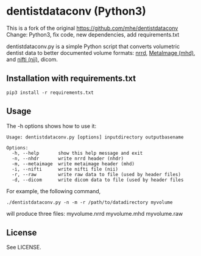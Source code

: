 dentistdataconv (Python3)
===============
This is a fork of the original https://github.com/mhe/dentistdataconv
Change: Python3, fix code, new dependencies, add requirements.txt


dentistdataconv.py is a simple Python script that converts volumetric dentist
data to better documented volume formats: [nrrd][1], [MetaImage (mhd)][2], and
[nifti (nii)][3], dicom.

[1]: https://teem.sourceforge.net/nrrd/
[2]: https://www.itk.org/Wiki/MetaIO
[3]: https://nifti.nimh.nih.gov/nifti-1/

Installation with requirements.txt 
------------

	pip3 install -r requirements.txt 


[4]: https://numpy.scipy.org/
[5]: https://nipy.org/nibabel/gettingstarted.html

Usage
-----

The -h options shows how to use it:

    Usage: dentistdataconv.py [options] inputdirectory outputbasename
    
    Options:
      -h, --help       show this help message and exit
      -n, --nhdr       write nrrd header (nhdr)
      -m, --metaimage  write metaimage header (mhd)
      -i, --nifti      write nifti file (nii)
      -r, --raw        write raw data to file (used by header files)
	  -d, --dicom      write dicom data to file (used by header files

For example, the following command, 

    ./dentistdataconv.py -n -m -r /path/to/datadirectory myvolume

will produce three files:
    myvolume.nrrd
	myvolume.mhd
	myvolume.raw

License
-------

See LICENSE.
